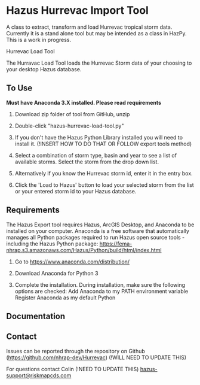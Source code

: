 # Hazus Hurrevac Import Tool
A class to extract, transform and load Hurrevac tropical storm data.
Currently it is a stand alone tool but may be intended as a class in HazPy.
This is a work in progress.

Hurrevac Load Tool

The Hurravac Load Tool loads the Hurrevac Storm data of your choosing to your desktop Hazus database.

## To Use

**Must have Anaconda 3.X installed. Please read requirements**

1. Download zip folder of tool from GitHub, unzip

2. Double-click "hazus-hurrevac-load-tool.py"

3. If you don't have the Hazus Python Library installed you will need to install it. (!INSERT HOW TO DO THAT OR FOLLOW export tools method)

4. Select a combination of storm type, basin and year to see a list of available storms. Select the storm from the drop down list.

5. Alternatively if you know the Hurrevac storm id, enter it in the entry box.

6. Click the 'Load to Hazus' button to load your selected storm from the list or your entered storm id to your Hazus database.

## Requirements

The Hazus Export tool requires Hazus, ArcGIS Desktop, and Anaconda to be installed on your computer. Anaconda is a free software that automatically manages all Python packages required to run Hazus open source tools - including the Hazus Python package: https://fema-nhrap.s3.amazonaws.com/Hazus/Python/build/html/index.html

1. Go to https://www.anaconda.com/distribution/

2. Download Anaconda for Python 3

3. Complete the installation. During installation, make sure the following options are checked:
    Add Anaconda to my PATH environment variable
    Register Anaconda as my default Python

## Documentation

## Contact

Issues can be reported through the repository on Github (https://github.com/nhrap-dev/Hurrevac) (!WILL NEED TO UPDATE THIS)

For questions contact Colin (!NEED TO UPDATE THIS) hazus-support@riskmapcds.com
